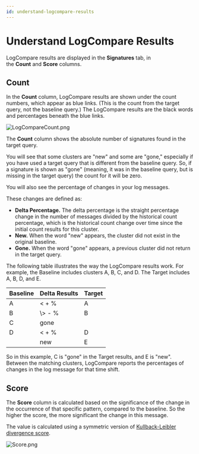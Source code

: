 ```yaml
---
id: understand-logcompare-results
---
```


# Understand LogCompare Results

LogCompare results are displayed in the **Signatures** tab, in the **Count** and **Score** columns.

## Count

In the **Count** column, LogCompare results are shown under the count numbers, which appear as blue links. (This is the count from the target
query, not the baseline query.) The LogCompare results are the black
words and percentages beneath the blue links.

![LogCompareCount.png](/img/search/logcompare/logcomparecount.png)

The **Count** column shows the absolute number of signatures found in the target query.

You will see that some clusters are "new" and some are "gone," especially if you have used a target query that is different from the baseline query. So, if a signature is shown as "gone" (meaning, it was in the baseline query, but is missing in the target query) the count for it will be zero.

You will also see the percentage of changes in your log messages.

These changes are defined as:

* **Delta Percentage.** The delta percentage is the straight percentage change in the number of messages divided by the historical count percentage, which is the historical count change over time since the initial count results for this cluster.
* **New.** When the word "new" appears, the cluster did not exist in the original baseline.
* **Gone.** When the word "gone" appears, a previous cluster did not return in the target query.

The following table illustrates the way the LogCompare results work. For example, the Baseline includes clusters A, B, C, and D. The Target includes A, B, D, and E.

| Baseline | Delta Results | Target |
| -- | -- | -- |
| A | \< + % | A |
| B | \\> - % | B |
| C | gone |   |
| D | \< + % | D |
|   | new | E |

So in this example, C is "gone" in the Target results, and E is "new". Between the matching clusters, LogCompare reports the percentages of changes in the log message for that time shift.

## Score

The **Score** column is calculated based on the significance of the change in the occurrence of that specific pattern, compared to the baseline. So the higher the score, the more significant the change in this message.

The value is calculated using a symmetric version of [Kullback-Leibler divergence score](https://en.wikipedia.org/wiki/Kullback%E2%80%93Leibler_divergence).

![Score.png](/img/search/logcompare/score.png)
